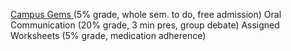 [Campus Gems ](https://ugs.utexas.edu/sig/faculty/campus-gems)(5% grade, whole sem. to do, free admission)
Oral Communication (20% grade, 3 min pres, group debate)
Assigned Worksheets (5% grade, medication adherence)
